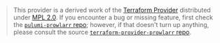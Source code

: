> This provider is a derived work of the [Terraform Provider](https://github.com/devopsarr/terraform-provider-prowlarr)
> distributed under [MPL 2.0](https://www.mozilla.org/en-US/MPL/2.0/). If you encounter a bug or missing feature,
> first check the [`pulumi-prowlarr` repo](https://github.com/MaienM/pulumi-prowlarr/issues); however, if that doesn't turn up anything,
> please consult the source [`terraform-provider-prowlarr` repo](https://github.com/devopsarr/terraform-provider-prowlarr/issues).
